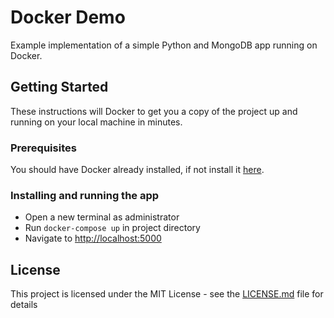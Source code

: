 # Docker Demo

Example implementation of a simple Python and MongoDB app running on Docker.

## Getting Started

These instructions will Docker to get you a copy of the project up and running on your local machine in minutes.

### Prerequisites

You should have Docker already installed, if not install it [here](https://docs.docker.com/install/).

### Installing and running the app

- Open a new terminal as administrator
- Run `docker-compose up` in project directory
- Navigate to <http://localhost:5000>

## License

This project is licensed under the MIT License - see the [LICENSE.md](LICENSE.md) file for details